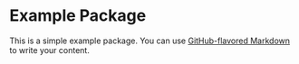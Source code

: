 # Example Package

This is a simple example package. You can use
[GitHub-flavored Markdown](https://guides.github.com/features/mastering-markdown/)
to write your content. 


 